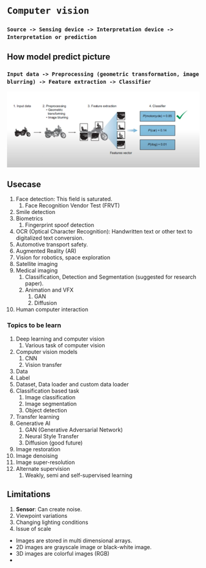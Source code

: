# **`Computer vision`**

### `Source -> Sensing device -> Interpretation device -> Interpretation or prediction`

## How model predict picture

### `Input data -> Preprocessing (geometric transformation, image blurring) -> Feature extraction -> Classifier`

![](1.png)

## Usecase

1. Face detection: This field is saturated.
    1. Face Recognition Vendor Test (FRVT)
2. Smile detection
3. Biometrics
    1. Fingerprint spoof detection
4. OCR (Optical Character Recognition): Handwritten text or other text to digitalized text conversion.
5. Automotive transport safety.
6. Augmented Reality (AR)
7. Vision for robotics, space exploration
8. Satellite imaging
9. Medical imaging
    1. Classification, Detection and Segmentation (suggested for research paper).
    2. Animation and VFX
        1. GAN
        2. Diffusion
10. Human computer interaction

### Topics to be learn

1. Deep learning and computer vision
    1. Various task of computer vision
2. Computer vision models
    1. CNN
    2. Vision transfer
3. Data
4. Label
5. Dataset, Data loader and custom data loader
6. Classification based task
    1. Image classification
    2. Image segmentation
    3. Object detection
7. Transfer learning
8. Generative AI
    1. GAN (Generative Adversarial Network)
    2. Neural Style Transfer
    3. Diffusion (good future)
9. Image restoration
10. Image denoising
11. Image super-resolution
12. Alternate supervision
    1. Weakly, semi and self-supervised learning

## Limitations

1. **Sensor**: Can create noise.
2. Viewpoint variations
3. Changing lighting conditions 
4. Issue of scale 

- Images are stored in multi dimensional arrays.
- 2D images are grayscale image or black-white image. 
- 3D images are colorful images (RGB)
- 